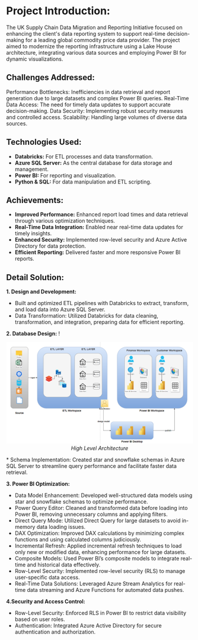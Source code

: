 # Project Introduction:
The UK Supply Chain Data Migration and Reporting Initiative focused on enhancing the client's data reporting system to support real-time decision-making for a leading global commodity price data provider. The project aimed to modernize the reporting infrastructure using a Lake House architecture, integrating various data sources and employing Power BI for dynamic visualizations.

## Challenges Addressed:

Performance Bottlenecks: Inefficiencies in data retrieval and report generation due to large datasets and complex Power BI queries.
Real-Time Data Access: The need for timely data updates to support accurate decision-making.
Data Security: Implementing robust security measures and controlled access.
Scalability: Handling large volumes of diverse data sources.

## Technologies Used:

* **Databricks:** For ETL processes and data transformation.
* **Azure SQL Server:** As the central database for data storage and management.
* **Power BI:** For reporting and visualization.
* **Python & SQL:** For data manipulation and ETL scripting.

##  Achievements:
* **Improved Performance:** Enhanced report load times and data retrieval through various optimization techniques.
* **Real-Time Data Integration:** Enabled near real-time data updates for timely insights.
* **Enhanced Security:** Implemented row-level security and Azure Active Directory for data protection.
* **Efficient Reporting:** Delivered faster and more responsive Power BI reports.


##  Detail Solution:
**1. Design and Development:**
   * Built and optimized ETL pipelines with Databricks to extract, transform, and load data into Azure SQL Server.
   * Data Transformation: Utilized Databricks for data cleaning, transformation, and integration, preparing data for efficient reporting.
     
**2. Database Design:**
!<p align="center">
  <img src="image.png" />
<em>High Level Architecture</em>
</p>
   * Schema Implementation: Created star and snowflake schemas in Azure SQL Server to streamline query performance and facilitate faster data retrieval.

**3. Power BI Optimization:**
   * Data Model Enhancement: Developed well-structured data models using star and snowflake schemas to optimize performance.
   * Power Query Editor: Cleaned and transformed data before loading into Power BI, removing unnecessary columns and applying filters.
   * Direct Query Mode: Utilized Direct Query for large datasets to avoid in-memory data loading issues.
   * DAX Optimization: Improved DAX calculations by minimizing complex functions and using calculated columns judiciously.
   * Incremental Refresh: Applied incremental refresh techniques to load only new or modified data, enhancing performance for large datasets.
   *  Composite Models: Used Power BI’s composite models to integrate real-time and historical data effectively.
   * Row-Level Security: Implemented row-level security (RLS) to manage user-specific data access.
   * Real-Time Data Solutions: Leveraged Azure Stream Analytics for real-time data streaming and Azure Functions for automated data pushes.

**4.Security and Access Control:**
   * Row-Level Security: Enforced RLS in Power BI to restrict data visibility based on user roles.
   * Authentication: Integrated Azure Active Directory for secure authentication and authorization.
